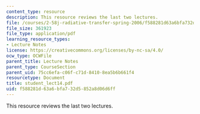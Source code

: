```yaml
---
content_type: resource
description: This resource reviews the last two lectures.
file: /courses/2-58j-radiative-transfer-spring-2006/f588281d63a6bfa732d5852a8d06d6ff_student_lect14.pdf
file_size: 361923
file_type: application/pdf
learning_resource_types:
- Lecture Notes
license: https://creativecommons.org/licenses/by-nc-sa/4.0/
ocw_type: OCWFile
parent_title: Lecture Notes
parent_type: CourseSection
parent_uid: 75cc6efa-c06f-c71d-8410-8ea5b6b661f4
resourcetype: Document
title: student_lect14.pdf
uid: f588281d-63a6-bfa7-32d5-852a8d06d6ff
---
```

This resource reviews the last two lectures.